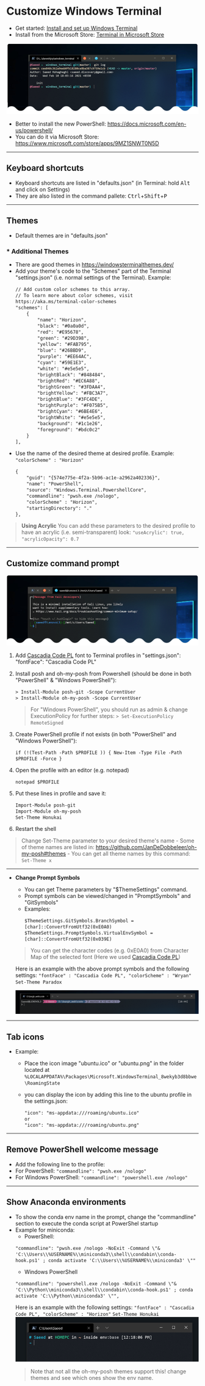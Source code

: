 # Customize Windows Terminal

- Get started: [Install and set up Windows Terminal](https://docs.microsoft.com/en-us/windows/terminal/get-started)
- Install from the Microsoft Store: [Terminal in Microsoft Store](https://aka.ms/terminal)

![PowerShell](Screenshot_ps.png)

- Better to install the new PowerShell: https://docs.microsoft.com/en-us/powershell/
- You can do it via Microsoft Store: https://www.microsoft.com/store/apps/9MZ1SNWT0N5D

-------------------------

## Keyboard shortcuts
- Keyboard shortcuts are listed in "defaults.json" (in Terminal:  hold <kbd>Alt</kbd> and click on Settings)
- They are also listed in the command pallete: <kbd>Ctrl</kbd>+<kbd>Shift</kbd>+<kbd>P</kbd>

-------------------------

## Themes
- Default themes are in "defaults.json"

### * Additional Themes
- There are good themes in https://windowsterminalthemes.dev/
- Add your theme's code to the "Schemes" part of the Terminal "settings.json" (i.e. normal settings of the Terminal). Example:
    ```
    // Add custom color schemes to this array.
    // To learn more about color schemes, visit https://aka.ms/terminal-color-schemes
    "schemes": [
        {
            "name": "Horizon",
            "black": "#0a0a0d",
            "red": "#E95678",
            "green": "#29D398",
            "yellow": "#FAB795",
            "blue": "#26BBD9",
            "purple": "#EE64AC",
            "cyan": "#59E1E3",
            "white": "#e5e5e5",
            "brightBlack": "#848484",
            "brightRed": "#EC6A88",
            "brightGreen": "#3FDAA4",
            "brightYellow": "#FBC3A7",
            "brightBlue": "#3FC4DE",
            "brightPurple": "#F075B5",
            "brightCyan": "#6BE4E6",
            "brightWhite": "#e5e5e5",
            "background": "#1c1e26",
            "foreground": "#bdc0c2"
        }
    ],
    ```
- Use the name of the desired theme at desired profile. Example: ``` "colorScheme" : "Horizon" ```
    ```
    {
        "guid": "{574e775e-4f2a-5b96-ac1e-a2962a402336}",
        "name": "PowerShell",
        "source": "Windows.Terminal.PowershellCore",
        "commandline": "pwsh.exe /nologo",
        "colorScheme" : "Horizon",
        "startingDirectory": "."
    },
    ```

> **Using Acrylic**
    You can add these parameters to the desired profile to have an acrylic (i.e. semi-transparent) look:
    ```
    "useAcrylic": true,
    "acrylicOpacity": 0.7
    ```

-------------------------

## Customize command prompt

![Kali-Linux](Screenshot_kali.png)


1. Add <a href="CascadiaCodePL.ttf">Cascadia Code PL</a> font to Terminal profiles in "settings.json":
"fontFace": "Cascadia Code PL"

2. Install posh and oh-my-posh from Powershell (should be done in both "PowerShell" & "Windows PowerShell"):
    ```
    > Install-Module posh-git -Scope CurrentUser
    > Install-Module oh-my-posh -Scope CurrentUser
    ```

    > For "Windows PowerShell", you should run as admin & change ExecutionPolicy for further steps:
        ``` > Set-ExecutionPolicy RemoteSigned ```

3. Create PowerShell profile if not exists (in both "PowerShell" and "Windows PowerShell"):
    ```
    if (!(Test-Path -Path $PROFILE )) { New-Item -Type File -Path $PROFILE -Force }
    ```
4. Open the profile with an editor (e.g. notepad)
    ```
    notepad $PROFILE
    ```

5. Put these lines in profile and save it:
    ```
    Import-Module posh-git
    Import-Module oh-my-posh
    Set-Theme Honukai
    ```

6. Restart the shell

> Change Set-Theme parameter to your desired theme's name
    - Some of theme names are listed in: https://github.com/JanDeDobbeleer/oh-my-posh#themes
    - You can get all theme names by this command: ```Set-Theme x```

-----

- **Change Prompt Symbols**

    - You can get Theme parameters by "$ThemeSettings" command.
    - Prompt symbols can be viewed/changed in "PromptSymbols" and "GitSymbols"  
    - Examples:
        ```
        $ThemeSettings.GitSymbols.BranchSymbol = [char]::ConvertFromUtf32(0xE0A0)
        $ThemeSettings.PromptSymbols.VirtualEnvSymbol = [char]::ConvertFromUtf32(0x039E)
        ```
    
    > You can get the character codes (e.g. 0xE0A0) from Character Map of the selected font (Here we used <a href="CascadiaCodePL.ttf">Cascadia Code PL</a>)

    Here is an example with the above prompt symbols and the following settings:
        ```
        "fontFace" : "Cascadia Code PL",
        "colorScheme" : "Wryan"
        ```
        ```Set-Theme Paradox```
        
    ![Prompt-Example](Screenshot_prompt.png)

-------------------------
## Tab icons

- Example:
    - Place the icon image "ubuntu.ico" or "ubuntu.png" in the folder located at
    ``` %LOCALAPPDATA%\Packages\Microsoft.WindowsTerminal_8wekyb3d8bbwe\RoamingState ```
    - you can display the icon by adding this line to the ubuntu profile in the settings.json:

        ```
        "icon": "ms-appdata:///roaming/ubuntu.ico"
        or
        "icon": "ms-appdata:///roaming/ubuntu.png"
        ```

-------------------------
## Remove PowerShell welcome message

- Add the following line to the profile:
- For PowerShell: ``` "commandline": "pwsh.exe /nologo" ```
- For Windows PowerShell: ``` "commandline": "powershell.exe /nologo" ```

-------------------------
## Show Anaconda environments

- To show the conda env name in the prompt, change the "commandline" section to execute the conda script at PowerShel startup
- Example for miniconda:
    - PowerShell:
    ```
    "commandline": "pwsh.exe /nologo -NoExit -Command \"& 'C:\\Users\\%USERNAME%\\miniconda3\\shell\\condabin\\conda-hook.ps1' ; conda activate 'C:\\Users\\%USERNAME%\\miniconda3' \""
    ```
    - Windows PowerShell
    ```
    "commandline": "powershell.exe /nologo -NoExit -Command \"& 'C:\\Python\\miniconda3\\shell\\condabin\\conda-hook.ps1' ; conda activate 'C:\\Python\\miniconda3' \"",
    ```
    Here is an example with the following settings:
        ```
        "fontFace" : "Cascadia Code PL",
        "colorScheme" : "Horizon"
        ```
        ```Set-Theme Honukai```
    ![PowerShell](Screenshot_conda.png)
    > Note that not all the oh-my-posh themes support this! change themes and see which ones show the env name.
